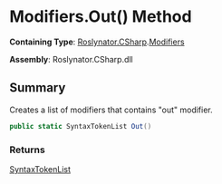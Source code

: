 # Modifiers\.Out\(\) Method

**Containing Type**: [Roslynator.CSharp](../../README.md)\.[Modifiers](../README.md)

**Assembly**: Roslynator\.CSharp\.dll

## Summary

Creates a list of modifiers that contains "out" modifier\.

```csharp
public static SyntaxTokenList Out()
```

### Returns

[SyntaxTokenList](https://docs.microsoft.com/en-us/dotnet/api/microsoft.codeanalysis.syntaxtokenlist)

